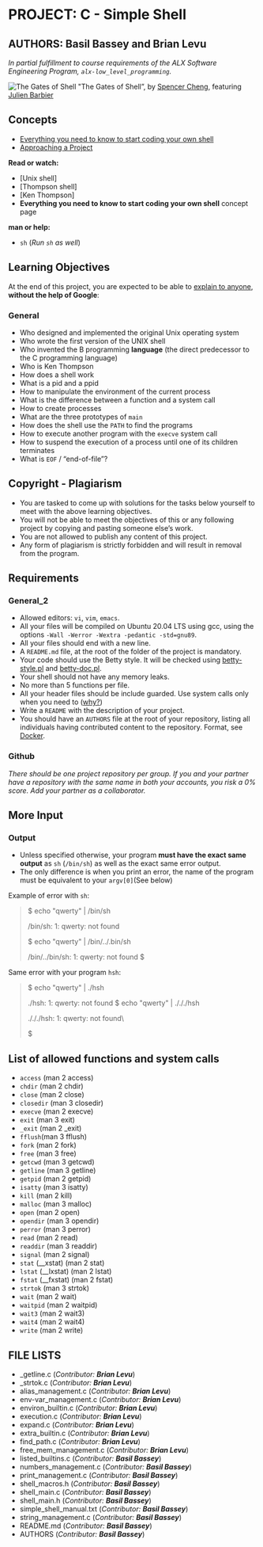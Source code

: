 # PROJECT: C - Simple Shell

## AUTHORS: **Basil Bassey** and **Brian Levu**

*In partial fulfillment to course requirements of the ALX Software Engineering Program, `alx-low_level_programming`.*

![The Gates of Shell](https://s3.amazonaws.com/intranet-projects-files/holbertonschool-low_level_programming/235/shell.jpeg)
"The Gates of Shell”, by [Spencer Cheng](https://intranet.alxswe.com/rltoken/AtYRSM03vJDrko9xHodxFQ), featuring [Julien Barbier](https://intranet.alxswe.com/rltoken/-ezXgcyfhc8qU1DeUInLUA)

## Concepts

- [Everything you need to know to start coding your own shell](https://intranet.alxswe.com/concepts/64)
- [Approaching a Project](https://intranet.alxswe.com/concepts/350)

**Read or watch:**

- [Unix shell]
- [Thompson shell]
- [Ken Thompson]
- **Everything you need to know to start coding your own shell** concept page

**man or help:**

- `sh` (*Run `sh` as well*)

## Learning Objectives

At the end of this project, you are expected to be able to [explain to anyone](https://intranet.alxswe.com/rltoken/9LNz86CtOTos9oL3zxIO3A), **without the help of Google**:

### General

- Who designed and implemented the original Unix operating system
- Who wrote the first version of the UNIX shell
- Who invented the B programming **language** (the direct predecessor to the C programming language)
- Who is Ken Thompson
- How does a shell work
- What is a pid and a ppid
- How to manipulate the environment of the current process
- What is the difference between a function and a system call
- How to create processes
- What are the three prototypes of `main`
- How does the shell use the `PATH` to find the programs
- How to execute another program with the `execve` system call
- How to suspend the execution of a process until one of its children terminates
- What is `EOF` / “end-of-file”?

## Copyright - Plagiarism

- You are tasked to come up with solutions for the tasks below yourself to meet with the above learning objectives.
- You will not be able to meet the objectives of this or any following project by copying and pasting someone else’s work.
- You are not allowed to publish any content of this project.
- Any form of plagiarism is strictly forbidden and will result in removal from the program.

## Requirements

### General_2

- Allowed editors: `vi`, `vim`, `emacs`.
- All your files will be compiled on Ubuntu 20.04 LTS using gcc, using the options `-Wall -Werror -Wextra -pedantic -std=gnu89`.
- All your files should end with a new line.
- A `README.md` file, at the root of the folder of the project is mandatory.
- Your code should use the Betty style. It will be checked using [betty-style.pl](https://github.com/holbertonschool/Betty/blob/master/betty-style.pl) and [betty-doc.pl](https://github.com/holbertonschool/Betty/blob/master/betty-doc.pl).
- Your shell should not have any memory leaks.
- No more than 5 functions per file.
- All your header files should be include guarded.
Use system calls only when you need to ([why?](https://intranet.alxswe.com/rltoken/EU7B1PTSy14INnZEShpobQ))
- Write a `README` with the description of your project.
- You should have an `AUTHORS` file at the root of your repository, listing all individuals having contributed content to the repository. Format, see [Docker](https://intranet.alxswe.com/rltoken/UL8J3kgl7HBK_Z9iBL3JFg).

### Github

*There should be one project repository per group. If you and your partner have a repository with the same name in both your accounts, you risk a 0% score. Add your partner as a collaborator.*

## More Input

### Output

- Unless specified otherwise, your program **must have the exact same output** as `sh` (`/bin/sh`) as well as the exact same error output.
- The only difference is when you print an error, the name of the program must be equivalent to your `argv[0]`(See below)

Example of error with `sh`:

> $ echo "qwerty" | /bin/sh
>
> /bin/sh: 1: qwerty: not found
>
> $ echo "qwerty" | /bin/../.bin/sh
>
> /bin/../bin/sh: 1: qwerty: not found
> $

Same error with your program `hsh`:

> $ echo "qwerty" | ./hsh
>
> ./hsh: 1: qwerty: not found
> $ echo "qwerty" | ./././hsh
>
> ./././hsh: 1: qwerty: not found\
>
> $

## List of allowed  functions and system calls

- `access` (man 2 access)
- `chdir` (man 2 chdir)
- `close` (man 2 close)
- `closedir` (man 3 closedir)
- `execve` (man 2 execve)
- `exit` (man 3 exit)
- `_exit` (man 2 _exit)
- `fflush`(man 3 fflush)
- `fork` (man 2 fork)
- `free` (man 3 free)
- `getcwd` (man 3 getcwd)
- `getline` (man 3 getline)
- `getpid` (man 2 getpid)
- `isatty` (man 3 isatty)
- `kill` (man 2 kill)
- `malloc` (man 3 malloc)
- `open` (man 2 open)
- `opendir` (man 3 opendir)
- `perror` (man 3 perror)
- `read` (man 2 read)
- `readdir` (man 3 readdir)
- `signal` (man 2 signal)
- `stat` (__xstat) (man 2 stat)
- `lstat` (__lxstat) (man 2 lstat)
- `fstat` (__fxstat) (man 2 fstat)
- `strtok` (man 3 strtok)
- `wait` (man 2 wait)
- `waitpid` (man 2 waitpid)
- `wait3` (man 2 wait3)
- `wait4` (man 2 wait4)
- `write` (man 2 write)

## FILE LISTS

- _getline.c (*Contributor: **Brian Levu***)
- _strtok.c (*Contributor: **Brian Levu***)
- alias_management.c (*Contributor: **Brian Levu***)
- env-var_management.c (*Contributor: **Brian Levu***)
- environ_builtin.c (*Contributor: **Brian Levu***)
- execution.c (*Contributor: **Brian Levu***)
- expand.c (*Contributor: **Brian Levu***)
- extra_builtin.c (*Contributor: **Brian Levu***)
- find_path.c (*Contributor: **Brian Levu***)
- free_mem_management.c (*Contributor: **Brian Levu***)
- listed_builtins.c (*Contributor: **Basil Bassey***)
- numbers_management.c (*Contributor: **Basil Bassey***)
- print_management.c (*Contributor: **Basil Bassey***)
- shell_macros.h (*Contributor: **Basil Bassey***)
- shell_main.c (*Contributor: **Basil Bassey***)
- shell_main.h (*Contributor: **Basil Bassey***)
- simple_shell_manual.txt (*Contributor: **Basil Bassey***)
- string_management.c (*Contributor: **Basil Bassey***)
- README.md (*Contributor: **Basil Bassey***)
- AUTHORS (*Contributor: **Basil Bassey***)
